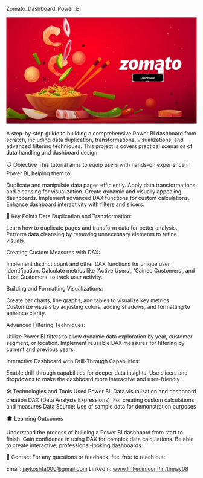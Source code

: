 Zomato_Dashboard_Power_Bi

![Company Logo](https://github.com/thejay08/jay08_Zomato_Dashboard_Power_Bi/blob/main/Zomato_Dashboard_Image_1.png)

A step-by-step guide to building a comprehensive Power BI dashboard from scratch, including data duplication, transformations, visualizations, and advanced filtering techniques. This project is covers practical scenarios of data handling and dashboard design.

📋 Objective
This tutorial aims to equip users with hands-on experience in Power BI, helping them to:

Duplicate and manipulate data pages efficiently.
Apply data transformations and cleansing for visualization.
Create dynamic and visually appealing dashboards.
Implement advanced DAX functions for custom calculations.
Enhance dashboard interactivity with filters and slicers.

🔑 Key Points
Data Duplication and Transformation:

Learn how to duplicate pages and transform data for better analysis.
Perform data cleansing by removing unnecessary elements to refine visuals.

Creating Custom Measures with DAX:

Implement distinct count and other DAX functions for unique user identification.
Calculate metrics like 'Active Users', 'Gained Customers', and 'Lost Customers' to track user activity.

Building and Formatting Visualizations:

Create bar charts, line graphs, and tables to visualize key metrics.
Customize visuals by adjusting colors, adding shadows, and formatting to enhance clarity.

Advanced Filtering Techniques:

Utilize Power BI filters to allow dynamic data exploration by year, customer segment, or location.
Implement reusable DAX measures for filtering by current and previous years.

Interactive Dashboard with Drill-Through Capabilities:

Enable drill-through capabilities for deeper data insights.
Use slicers and dropdowns to make the dashboard more interactive and user-friendly.

🛠 Technologies and Tools Used
Power BI: Data visualization and dashboard creation
DAX (Data Analysis Expressions): For creating custom calculations and measures
Data Source: Use of sample data for demonstration purposes

🎓 Learning Outcomes

Understand the process of building a Power BI dashboard from start to finish.
Gain confidence in using DAX for complex data calculations.
Be able to create interactive, professional-looking dashboards.

📧 Contact
For any questions or feedback, feel free to reach out:

Email: jaykoshta000@gmail.com
LinkedIn: www.linkedin.com/in/thejay08
